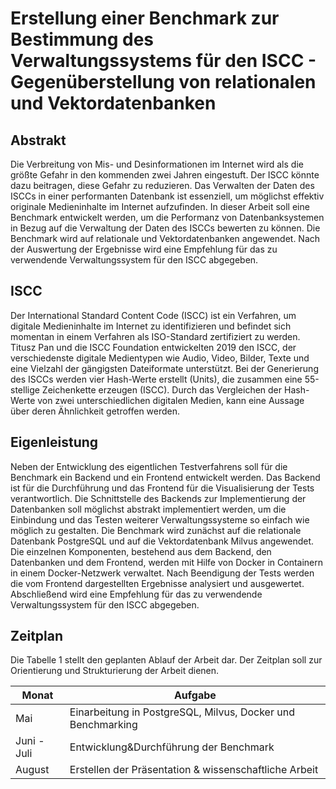 # Erstellung einer Benchmark zur Bestimmung des Verwaltungssystems für den ISCC - Gegenüberstellung von relationalen und Vektordatenbanken

## Abstrakt

Die Verbreitung von Mis- und Desinformationen im Internet wird als die größte Gefahr in den kommenden zwei Jahren eingestuft. Der ISCC könnte dazu beitragen, diese Gefahr zu reduzieren. Das Verwalten der Daten des ISCCs in einer performanten Datenbank ist essenziell, um möglichst effektiv originale Medieninhalte im Internet aufzufinden. In dieser Arbeit soll eine Benchmark entwickelt werden, um die Performanz von Datenbanksystemen in Bezug auf die Verwaltung der Daten des ISCCs bewerten zu können. Die Benchmark wird auf relationale und Vektordatenbanken angewendet. Nach der Auswertung der Ergebnisse wird eine Empfehlung für das zu verwendende Verwaltungssystem für den ISCC abgegeben.

## ISCC

Der International Standard Content Code (ISCC) ist ein Verfahren, um digitale Medieninhalte im Internet zu identifizieren und befindet sich momentan in einem Verfahren als ISO-Standard zertifiziert zu werden. Titusz Pan und die ISCC Foundation entwickelten 2019 den ISCC, der verschiedenste digitale Medientypen wie Audio, Video, Bilder, Texte und eine Vielzahl der gängigsten Dateiformate unterstützt. Bei der Generierung des ISCCs werden vier Hash-Werte erstellt (Units), die zusammen eine 55-stellige Zeichenkette erzeugen (ISCC). Durch das Vergleichen der Hash-Werte von zwei unterschiedlichen digitalen Medien, kann eine Aussage über deren Ähnlichkeit getroffen werden.

## Eigenleistung

Neben der Entwicklung des eigentlichen Testverfahrens soll für die Benchmark ein Backend und ein Frontend entwickelt werden. Das Backend ist für die Durchführung und das Frontend für die Visualisierung der Tests verantwortlich. Die Schnittstelle des Backends zur Implementierung der Datenbanken soll möglichst abstrakt implementiert werden, um die Einbindung und das Testen weiterer Verwaltungssysteme so einfach wie möglich zu gestalten. Die Benchmark wird zunächst auf die relationale Datenbank PostgreSQL und auf die Vektordatenbank Milvus angewendet. Die einzelnen Komponenten, bestehend aus dem Backend, den Datenbanken und dem Frontend, werden mit Hilfe von Docker in Containern in einem Docker-Netzwerk verwaltet. Nach Beendigung der Tests werden die vom Frontend dargestellten Ergebnisse analysiert und ausgewertet. Abschließend wird eine Empfehlung für das zu verwendende Verwaltungssystem für den ISCC abgegeben.

## Zeitplan

Die Tabelle 1 stellt den geplanten Ablauf der Arbeit dar. Der Zeitplan soll zur Orientierung und Strukturierung der Arbeit dienen.

| Monat | Aufgabe |
| --- | --- |
| Mai | Einarbeitung in PostgreSQL, Milvus, Docker und Benchmarking |
| Juni - Juli | Entwicklung&Durchführung der Benchmark |
| August | Erstellen der Präsentation & wissenschaftliche Arbeit |